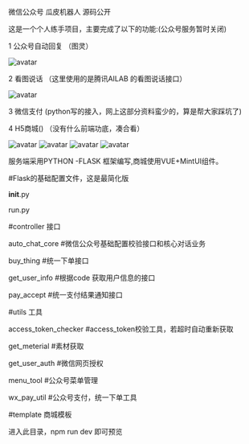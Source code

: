 微信公众号 瓜皮机器人 源码公开

这是一个个人练手项目，主要完成了以下的功能:(公众号服务暂时关闭)

1 公众号自动回复   （图灵）

![avatar](http://redtreeblog-1253690989.cosgz.myqcloud.com/guapi/118892967.jpg)

2 看图说话  （这里使用的是腾讯AILAB 的看图说话接口）

![avatar](http://redtreeblog-1253690989.cosgz.myqcloud.com/guapi/1449614548.jpg)

3 微信支付  (python写的接入，网上这部分资料蛮少的，算是帮大家踩坑了)

4 H5商城()   （没有什么前端功底，凑合看）

![avatar](http://redtreeblog-1253690989.cosgz.myqcloud.com/guapi/1701434209.jpg)
![avatar](http://redtreeblog-1253690989.cosgz.myqcloud.com/guapi/2027057950.jpg)
![avatar](http://redtreeblog-1253690989.cosgz.myqcloud.com/guapi/341708063.jpg)
![avatar](http://redtreeblog-1253690989.cosgz.myqcloud.com/guapi/885331751.jpg)


服务端采用PYTHON -FLASK 框架编写,商城使用VUE+MintUI组件。

#Flask的基础配置文件，这是最简化版

__init__.py

run.py

#controller 接口

  auto_chat_core   #微信公众号基础配置校验接口和核心对话业务

  buy_thing   #统一下单接口

  get_user_info #根据code 获取用户信息的接口

  pay_accept #统一支付结果通知接口

#utils 工具

  access_token_checker  #access_token校验工具，若超时自动重新获取

  get_meterial #素材获取

  get_user_auth #微信网页授权

  menu_tool #公众号菜单管理

  wx_pay_util #公众号支付，统一下单工具

#template 商城模板

 进入此目录，npm run dev 即可预览



